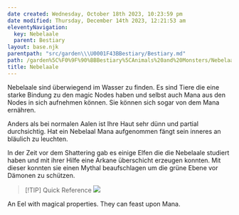 ```yaml
---
date created: Wednesday, October 18th 2023, 10:23:59 pm
date modified: Thursday, December 14th 2023, 12:21:53 am
eleventyNavigation:
  key: Nebelaale
  parent: Bestiary
layout: base.njk
parentpath: "src/garden\\\U0001F43BBestiary/Bestiary.md"
path: /garden%5C%F0%9F%90%BBBestiary%5CAnimals%20and%20Monsters/Nebelaale/
title: Nebelaale
---
```


Nebelaale sind überwiegend im Wasser zu finden. Es sind Tiere die eine starke Bindung zu den magic Nodes haben und selbst auch Mana aus den Nodes in sich aufnehmen können. Sie können sich sogar von dem Mana ernähren. 

Anders als bei normalen Aalen ist Ihre Haut sehr dünn und partial durchsichtig. Hat ein Nebelaal Mana aufgenommen fängt sein inneres an bläulich zu leuchten. 

In der Zeit vor dem Shattering gab es einige Elfen die die Nebelaale studiert haben und mit ihrer Hilfe eine Arkane überschicht erzeugen konnten. Mit dieser konnten sie einen Mythal beaufschlagen um die grüne Ebene vor Dämonen zu schützen. 

> [!TIP] Quick Reference
> ![](/static/Nebelaal.png)
> 

An Eel with magical properties. They can feast upon Mana.